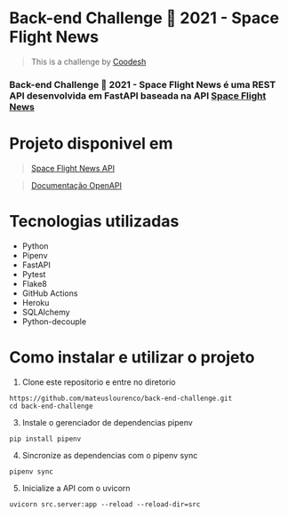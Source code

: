 # Back-end Challenge 🏅 2021 - Space Flight News
>  This is a challenge by [Coodesh](https://lab.coodesh.com/public-challenges/back-end-challenge-2021)


### Back-end Challenge 🏅 2021 - Space Flight News é uma REST API desenvolvida em FastAPI baseada na API [Space Flight News](https://api.spaceflightnewsapi.net/v3/documentation)

# Projeto disponivel em
> [Space Flight News API](https://back-end-challenge-mateus.herokuapp.com/)

> [Documentação OpenAPI](https://back-end-challenge-mateus.herokuapp.com/docs#/)

# Tecnologias utilizadas
* Python
* Pipenv
* FastAPI
* Pytest
* Flake8
* GitHub Actions
* Heroku
* SQLAlchemy
* Python-decouple


# Como instalar e utilizar o projeto
1. Clone este repositorio e entre no diretorio
```
https://github.com/mateuslourenco/back-end-challenge.git
cd back-end-challenge
```
3. Instale o gerenciador de dependencias pipenv
```
pip install pipenv
```
4. Sincronize as dependencias com o pipenv sync
```
pipenv sync
```
5. Inicialize a API com o uvicorn
```
uvicorn src.server:app --reload --reload-dir=src
```


